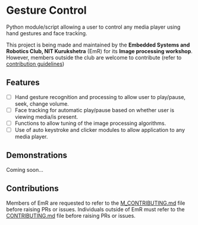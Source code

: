 # Gesture Control

Python module/script allowing a user to control any media player using hand gestures and face tracking.

This project is being made and maintained by the **Embedded Systems and Robotics Club, NIT Kurukshetra** (EmR) for its **Image processing workshop**. However, members outside the club are welcome to contribute (refer to [contribution guidelines](#contributions))

## Features

- [ ] Hand gesture recognition and processing to allow user to play/pause, seek, change volume.
- [ ] Face tracking for automatic play/pause based on whether user is viewing media/is present.
- [ ] Functions to allow tuning of the image processing algorithms.
- [ ] Use of auto keystroke and clicker modules to allow application to any media player.

## Demonstrations

Coming soon...

## Contributions

Members of EmR are requested to refer to the [M_CONTRIBUTING.md](./M_CONTRIBUTING.md) file before raising PRs or issues. Individuals outside of EmR must refer to the [CONTRIBUTING.md](./CONTRIBUTING.md) file before raising PRs or issues.

